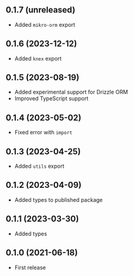 ## 0.1.7 (unreleased)

- Added `mikro-orm` export

## 0.1.6 (2023-12-12)

- Added `knex` export

## 0.1.5 (2023-08-19)

- Added experimental support for Drizzle ORM
- Improved TypeScript support

## 0.1.4 (2023-05-02)

- Fixed error with `import`

## 0.1.3 (2023-04-25)

- Added `utils` export

## 0.1.2 (2023-04-09)

- Added types to published package

## 0.1.1 (2023-03-30)

- Added types

## 0.1.0 (2021-06-18)

- First release
